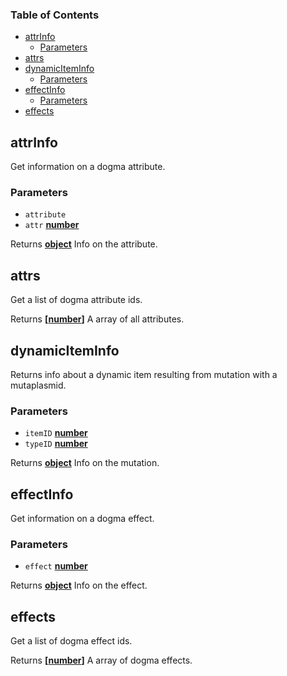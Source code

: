 <!-- Generated by documentation.js. Update this documentation by updating the source code. -->

### Table of Contents

-   [attrInfo][1]
    -   [Parameters][2]
-   [attrs][3]
-   [dynamicItemInfo][4]
    -   [Parameters][5]
-   [effectInfo][6]
    -   [Parameters][7]
-   [effects][8]

## attrInfo

Get information on a dogma attribute.

### Parameters

-   `attribute`  
-   `attr` **[number][9]** 

Returns **[object][10]** Info on the attribute.

## attrs

Get a list of dogma attribute ids.

Returns **\[[number][9]]** A array of all attributes.

## dynamicItemInfo

Returns info about a dynamic item resulting from mutation with a mutaplasmid.

### Parameters

-   `itemID` **[number][9]** 
-   `typeID` **[number][9]** 

Returns **[object][10]** Info on the mutation.

## effectInfo

Get information on a dogma effect.

### Parameters

-   `effect` **[number][9]** 

Returns **[object][10]** Info on the effect.

## effects

Get a list of dogma effect ids.

Returns **\[[number][9]]** A array of dogma effects.

[1]: #attrinfo

[2]: #parameters

[3]: #attrs

[4]: #dynamiciteminfo

[5]: #parameters-1

[6]: #effectinfo

[7]: #parameters-2

[8]: #effects

[9]: https://developer.mozilla.org/docs/Web/JavaScript/Reference/Global_Objects/Number

[10]: https://developer.mozilla.org/docs/Web/JavaScript/Reference/Global_Objects/Object
